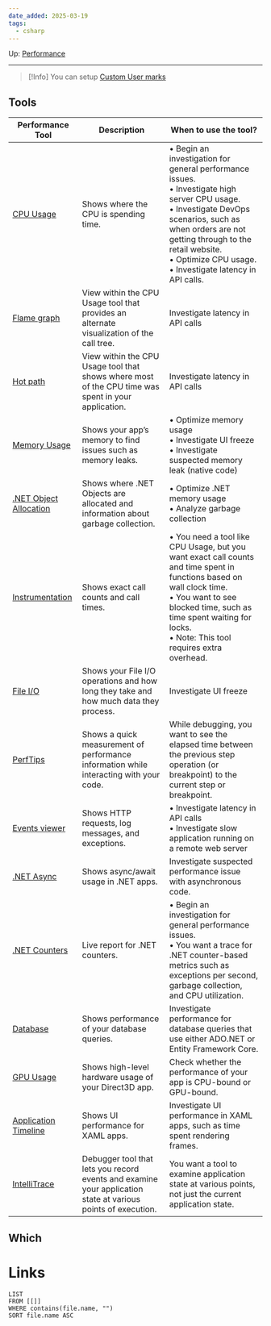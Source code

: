 ```yaml
---
date_added: 2025-03-19
tags:
  - csharp
---
```

Up: [Performance](Performance.md)
___

>[!Info]
> You can setup [Custom User marks](https://learn.microsoft.com/en-us/visualstudio/profiling/add-timeline-graph-user-marks?view=vs-2022)
## Tools

| Performance Tool                                                                                                            | Description                                                                                                  | When to use the tool?                                                                                                                                                                                                                                                          |
| --------------------------------------------------------------------------------------------------------------------------- | ------------------------------------------------------------------------------------------------------------ | ------------------------------------------------------------------------------------------------------------------------------------------------------------------------------------------------------------------------------------------------------------------------------ |
| [CPU Usage](https://learn.microsoft.com/en-us/visualstudio/profiling/beginners-guide-to-performance-profiling?view=vs-2022) | Shows where the CPU is spending time.                                                                        | • Begin an investigation for general performance issues.  <br>• Investigate high server CPU usage.  <br>• Investigate DevOps scenarios, such as when orders are not getting through to the retail website.  <br>• Optimize CPU usage.  <br>• Investigate latency in API calls. |
| [Flame graph](https://learn.microsoft.com/en-us/visualstudio/profiling/flame-graph?view=vs-2022)                            | View within the CPU Usage tool that provides an alternate visualization of the call tree.                    | Investigate latency in API calls                                                                                                                                                                                                                                               |
| [Hot path](https://learn.microsoft.com/en-us/visualstudio/profiling/cpu-insights?view=vs-2022)                              | View within the CPU Usage tool that shows where most of the CPU time was spent in your application.          | Investigate latency in API calls                                                                                                                                                                                                                                               |
| [Memory Usage](https://learn.microsoft.com/en-us/visualstudio/profiling/memory-usage?view=vs-2022)                          | Shows your app’s memory to find issues such as memory leaks.                                                 | • Optimize memory usage  <br>• Investigate UI freeze  <br>• Investigate suspected memory leak (native code)                                                                                                                                                                    |
| [.NET Object Allocation](https://learn.microsoft.com/en-us/visualstudio/profiling/dotnet-alloc-tool?view=vs-2022)           | Shows where .NET Objects are allocated and information about garbage collection.                             | • Optimize .NET memory usage  <br>• Analyze garbage collection                                                                                                                                                                                                                 |
| [Instrumentation](https://learn.microsoft.com/en-us/visualstudio/profiling/instrumentation-overview?view=vs-2022)           | Shows exact call counts and call times.                                                                      | • You need a tool like CPU Usage, but you want exact call counts and time spent in functions based on wall clock time.  <br>• You want to see blocked time, such as time spent waiting for locks.  <br>• Note: This tool requires extra overhead.                              |
| [File I/O](https://learn.microsoft.com/en-us/visualstudio/profiling/use-file-io?view=vs-2022)                               | Shows your File I/O operations and how long they take and how much data they process.                        | Investigate UI freeze                                                                                                                                                                                                                                                          |
| [PerfTips](https://learn.microsoft.com/en-us/visualstudio/profiling/perftips?view=vs-2022)                                  | Shows a quick measurement of performance information while interacting with your code.                       | While debugging, you want to see the elapsed time between the previous step operation (or breakpoint) to the current step or breakpoint.                                                                                                                                       |
| [Events viewer](https://learn.microsoft.com/en-us/visualstudio/profiling/events-viewer?view=vs-2022)                        | Shows HTTP requests, log messages, and exceptions.                                                           | • Investigate latency in API calls  <br>• Investigate slow application running on a remote web server                                                                                                                                                                          |
| [.NET Async](https://learn.microsoft.com/en-us/visualstudio/profiling/analyze-async?view=vs-2022)                           | Shows async/await usage in .NET apps.                                                                        | Investigate suspected performance issue with asynchronous code.                                                                                                                                                                                                                |
| [.NET Counters](https://learn.microsoft.com/en-us/visualstudio/profiling/dotnet-counters-tool?view=vs-2022)                 | Live report for .NET counters.                                                                               | • Begin an investigation for general performance issues.  <br>• You want a trace for .NET counter-based metrics such as exceptions per second, garbage collection, and CPU utilization.                                                                                        |
| [Database](https://learn.microsoft.com/en-us/visualstudio/profiling/analyze-database?view=vs-2022)                          | Shows performance of your database queries.                                                                  | Investigate performance for database queries that use either ADO.NET or Entity Framework Core.                                                                                                                                                                                 |
| [GPU Usage](https://learn.microsoft.com/en-us/visualstudio/profiling/gpu-usage?view=vs-2022)                                | Shows high-level hardware usage of your Direct3D app.                                                        | Check whether the performance of your app is CPU-bound or GPU-bound.                                                                                                                                                                                                           |
| [Application Timeline](https://learn.microsoft.com/en-us/visualstudio/profiling/application-timeline?view=vs-2022)          | Shows UI performance for XAML apps.                                                                          | Investigate UI performance in XAML apps, such as time spent rendering frames.                                                                                                                                                                                                  |
| [IntelliTrace](https://learn.microsoft.com/en-us/visualstudio/debugger/intellitrace?view=vs-2022)                           | Debugger tool that lets you record events and examine your application state at various points of execution. | You want a tool to examine application state at various points, not just the current application state.                                                                                                                                                                        |

[](https://learn.microsoft.com/en-us/visualstudio/profiling/choose-performance-tool?view=vs-2022#which-tools-are-supported-for-my-project)

## Which
# Links
```dataview
LIST
FROM [[]]
WHERE contains(file.name, "")
SORT file.name ASC
```
